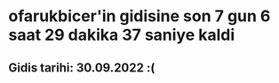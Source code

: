 # ofarukbicer'in gidisine son 7 gun 6 saat 29 dakika 37 saniye kaldi

## Gidis tarihi: 30.09.2022 :(